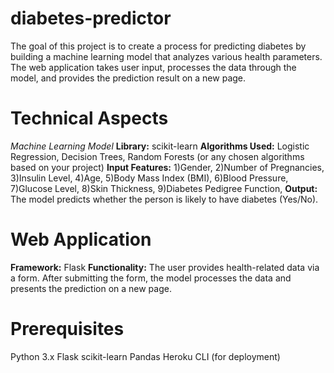 # diabetes-predictor
The goal of this project is to create a  process for predicting diabetes by building a machine learning model that analyzes various health parameters. The web application takes user input, processes the data through the model, and provides the prediction result on a new page.
# Technical Aspects
*Machine Learning Model*
**Library:** scikit-learn
**Algorithms Used:** Logistic Regression, Decision Trees, Random Forests (or any chosen algorithms based on your project)
**Input Features:** 
1)Gender, 
2)Number of Pregnancies,
3)Insulin Level,
4)Age,
5)Body Mass Index (BMI),
6)Blood Pressure,
7)Glucose Level,
8)Skin Thickness,
9)Diabetes Pedigree Function,
**Output:** The model predicts whether the person is likely to have diabetes (Yes/No).
# Web Application
**Framework:** Flask
**Functionality:**
The user provides health-related data via a form.
After submitting the form, the model processes the data and presents the prediction on a new page.

# Prerequisites
Python 3.x
Flask
scikit-learn
Pandas
Heroku CLI (for deployment)
